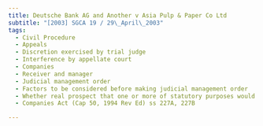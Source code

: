 ```yaml
---
title: Deutsche Bank AG and Another v Asia Pulp & Paper Co Ltd 
subtitle: "[2003] SGCA 19 / 29\_April\_2003"
tags:
  - Civil Procedure
  - Appeals
  - Discretion exercised by trial judge
  - Interference by appellate court
  - Companies
  - Receiver and manager
  - Judicial management order
  - Factors to be considered before making judicial management order
  - Whether real prospect that one or more of statutory purposes would be achieved
  - Companies Act (Cap 50, 1994 Rev Ed) ss 227A, 227B

---
```


